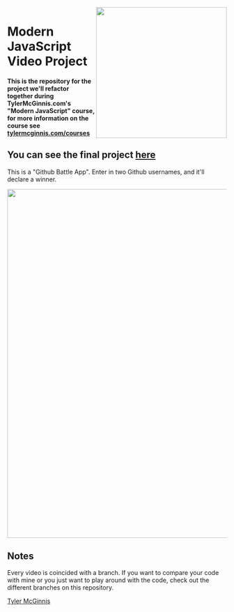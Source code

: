 <img src="https://tylermcginnis.com/tylermcginnis_glasses-300.png" width="300" align="right">

Modern JavaScript Video Project
========

#### This is the repository for the project we'll refactor together during TylerMcGinnis.com's "Modern JavaScript" course, for more information on the course see [tylermcginnis.com/courses](https://tylermcginnis.com/courses)

## You can see the final project [here](https://rt-react-fundamentals.firebaseapp.com/)

This is a "Github Battle App". Enter in two Github usernames, and it'll declare a winner.

<img src="https://user-images.githubusercontent.com/2933430/44756093-3862d000-aae6-11e8-9091-61485c2e4f8a.png" width="800">

## Notes
Every video is coincided with a branch. If you want to compare your code with mine or you just want to play around with the code, check out the different branches on this repository.

[Tyler McGinnis](https://twitter.com/tylermcginnis)
